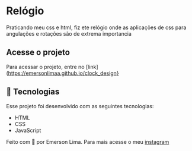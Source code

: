# Relógio

<p>Praticando meu css e html, fiz ete relógio onde as aplicações de css para angulações e rotações são de extrema importancia</p>

## Acesse o projeto

Para acessar o projeto, entre no [link](https://emersonlimaa.github.io/clock_design}

##  🧪 Tecnologias

Esse projeto foi desenvolvido com as seguintes tecnologias:

- HTML
- CSS
- JavaScript

Feito com 💜 por Emerson Lima. Para mais acesse o meu [instagram](https://instagram.com/merscodes)
